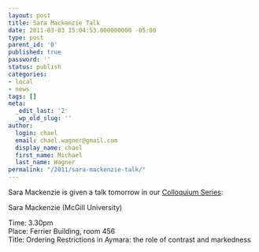 ```yaml
---
layout: post
title: Sara Mackenzie Talk
date: 2011-03-03 15:04:53.000000000 -05:00
type: post
parent_id: '0'
published: true
password: ''
status: publish
categories:
- local
- news
tags: []
meta:
  _edit_last: '2'
  _wp_old_slug: ''
author:
  login: chael
  email: chael.wagner@gmail.com
  display_name: chael
  first_name: Michael
  last_name: Wagner
permalink: "/2011/sara-mackenzie-talk/"
---
```

Sara Mackenzie is given a talk tomorrow in our [Colloquium Series](http://www.mcgill.ca/linguistics/events/):

Sara Mackenzie (McGill University)

Time: 3.30pm  
Place: Ferrier Building, room 456  
Title: Ordering Restrictions in Aymara: the role of contrast and markedness

